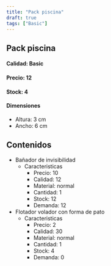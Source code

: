 ```yaml
---
title: "Pack piscina"
draft: true
tags: ["Basic"]
---
```

## Pack piscina
#### Calidad: Basic
#### Precio: 12
#### Stock: 4
#### Dimensiones
- Altura: 3 cm 
- Ancho: 6 cm
## Contenidos
- Bañador de invisibilidad
    - Caracteristicas
        - Precio: 10
        - Calidad: 12
        - Material: normal
        - Cantidad: 1
        - Stock: 12
        - Demanda: 12
- Flotador volador con forma de pato
    - Caracteristicas
        - Precio: 2
        - Calidad: 30
        - Material: normal
        - Cantidad: 1
        - Stock: 4
        - Demanda: 0
